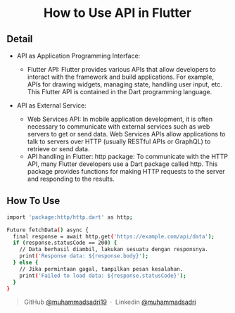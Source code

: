 
<h1 align="center">
  How to Use API in Flutter
  <br>
</h1>

## Detail

* API as Application Programming Interface:
  - Flutter API: Flutter provides various APIs that allow developers to interact with the framework and build applications. For example, APIs for drawing widgets, managing state, handling user input, etc. This Flutter API is contained in the Dart programming language.
    
* API as External Service:
   - Web Services API: In mobile application development, it is often necessary to communicate with external services such as web servers to get or send data. Web Services   APIs allow applications to talk to servers over HTTP (usually RESTful APIs or GraphQL) to retrieve or send data.
  - API handling in Flutter:
http package: To communicate with the HTTP API, many Flutter developers use a Dart package called http. This package provides functions for making HTTP requests to the server and responding to the results.

## How To Use
```bash
import 'package:http/http.dart' as http;

Future fetchData() async {
  final response = await http.get('https://example.com/api/data');
  if (response.statusCode == 200) {
    // Data berhasil diambil, lakukan sesuatu dengan responsnya.
    print('Response data: ${response.body}');
  } else {
    // Jika permintaan gagal, tampilkan pesan kesalahan.
    print('Failed to load data: ${response.statusCode}');
  }
}
```

> GitHub [@muhammadsadri19](https://github.com/muhammadsadri19) &nbsp;&middot;&nbsp;
> Linkedin [@muhammadsadri](https://www.linkedin.com/in/muhammad-sadri/)

